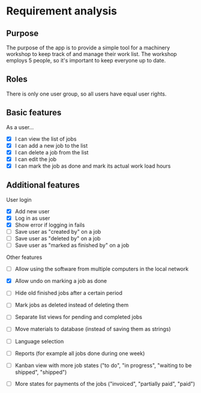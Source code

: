# Requirement analysis

## Purpose

The purpose of the app is to provide a simple tool for a machinery workshop to keep track of and manage their work list. The workshop employs 5 people, so it's important to keep everyone up to date.

## Roles

There is only one user group, so all users have equal user rights.

## Basic features

As a user...
 
- [x]  I can view the list of jobs
- [x]  I can add a new job to the list
- [x]  I can delete a job from the list
- [x]  I can edit the job
- [x]  I can mark the job as done and mark its actual work load hours

## Additional features

User login
- [X] Add new user
- [x] Log in as user
- [x] Show error if logging in fails
- [ ] Save user as "created by" on a job
- [ ] Save user as "deleted by" on a job
- [ ] Save user as "marked as finished by" on a job

Other features

- [ ] Allow using the software from multiple computers in the local network
- [x] Allow undo on marking a job as done
- [ ] Hide old finished jobs after a certain period
- [ ] Mark jobs as deleted instead of deleting them
- [ ] Separate list views for pending and completed jobs
- [ ] Move materials to database (instead of saving them as strings)
- [ ] Language selection
- [ ] Reports (for example all jobs done during one week)
- [ ] Kanban view with more job states ("to do", "in progress", "waiting to be shipped", "shipped")
- [ ] More states for payments of the jobs ("invoiced", "partially paid", "paid")

